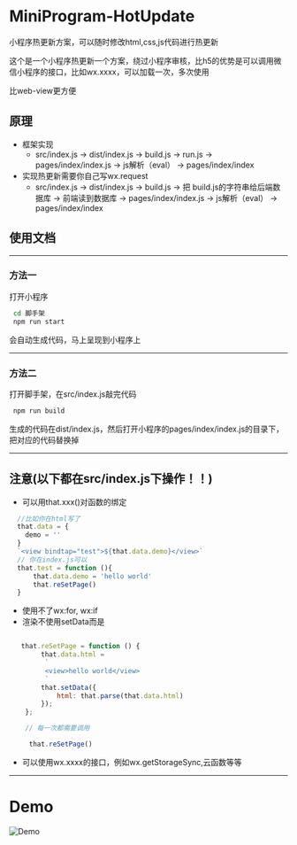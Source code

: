 # MiniProgram-HotUpdate
小程序热更新方案，可以随时修改html,css,js代码进行热更新

这个是一个小程序热更新一个方案，绕过小程序审核，比h5的优势是可以调用微信小程序的接口，比如wx.xxxx，可以加载一次，多次使用

比web-view更方便
## 原理
- 框架实现
  - src/index.js → dist/index.js → build.js → run.js → pages/index/index.js → js解析（eval） → pages/index/index
- 实现热更新需要你自己写wx.request 
  - src/index.js → dist/index.js → build.js → 把 build.js的字符串给后端数据库 → 前端读到数据库 → pages/index/index.js → js解析（eval） → pages/index/index



## 使用文档
---
### 方法一
打开小程序
```cmd
 cd 脚手架
 npm run start
```
会自动生成代码，马上呈现到小程序上

---

### 方法二
打开脚手架，在src/index.js敲完代码
```cmd
 npm run build
```
生成的代码在dist/index.js，然后打开小程序的pages/index/index.js的目录下，把对应的代码替换掉

--- 
## 注意(以下都在src/index.js下操作！！)
- 可以用that.xxx()对函数的绑定
```javascript
  //比如你在html写了
  that.data = {
    demo = ''
  }
  `<view bindtap="test">${that.data.demo}</view>`
  // 你在index.js可以
  that.test = function (){
      that.data.demo = 'hello world'
      that.reSetPage()
  }
```
- 使用不了wx:for,  wx:if
- 渲染不使用setData而是
```javascript

   that.reSetPage = function () {
        that.data.html =
         `
         <view>hello world</view>
         `
        that.setData({
            html: that.parse(that.data.html)
        });
    };

    // 每一次都需要调用

     that.reSetPage()
```
- 可以使用wx.xxxx的接口，例如wx.getStorageSync,云函数等等

---
# Demo

![Demo](https://raw.githubusercontent.com/UncAnnyZ/MiniProgram-HotUpdate/main/images/demo.png)
